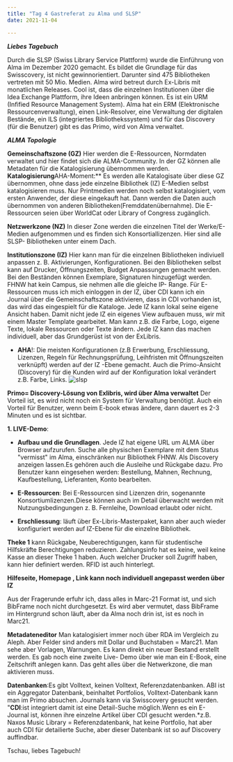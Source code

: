 ```yaml
---
title: "Tag 4 Gastreferat zu Alma und SLSP"
date: 2021-11-04

---
```



**_Liebes Tagebuch_**


Durch die SLSP (Swiss Library Service Plattform) wurde die Einführung von Alma im Dezember 2020 gemacht. Es bildet die Grundlage für das Swisscovery, ist nicht gewinnorientiert. Darunter sind 475 Bibliotheken vertreten mit 50 Mio. Medien. Alma wird betreut durch Ex-Libris mit monatlichen Releases. Cool ist, dass die einzelnen Institutionen über die Idea Exchange Plattform, ihre Ideen anbringen können. Es ist ein URM (Infified Resource Management System). Alma hat ein ERM (Elektronische Ressourcenverwaltung), einen Link-Resolver, eine Verwaltung der digitalen Bestände, ein ILS (integriertes  Bibliothekssystem) und für das Discovery (für die Benutzer) gibt es das Primo, wird von Alma verwaltet.

**_ALMA Topologie_**

**Gemeinschaftszone (GZ)**
Hier werden die E-Ressourcen, Normdaten verwaltet und hier findet sich die ALMA-Community.
In der GZ können alle Metadaten für die Katalogisierung übernommen werden.
**Katalogisierung**AHA-Moment:** Es werden alle Katalogisate über diese GZ übernommen, ohne dass jede einzelne Bibliothek (IZ) E-Medien selbst katalogisieren muss. Nur Printmedien werden noch selbst katalogisiert, vom ersten Anwender, der diese eingekauft hat. Dann werden die Daten auch übernommen von anderen Bibliotheken(Fremddatenübernahme). Die E-Ressourcen seien über WorldCat oder Library of Congress zugänglich.

**Netzwerkzone (NZ)**
In dieser Zone werden die einzelnen Titel der Werke/E-Medien aufgenommen und es finden sich Konsortiallizenzen. Hier sind alle SLSP- Bibliotheken unter einem Dach.

**Institutionszone (IZ)**
Hier kann man für die einzelnen Bibliotheken indiviuell anpassen z. B. Aktivierungen, Konfigurationen.
Bei den Bibliotheken selbst kann auf Drucker, Öffnungszeiten, Budget Anpassungen gemacht werden. Bei den Beständen können Exemplare, Signaturen hinzugefügt werden. FHNW hat kein Campus, sie nehmen alle die gleiche IP- Range.
Für E-Ressourcen muss ich mich einloggen in der IZ, über CDI kann ich ein Journal über die Gemeinschaftszone aktivieren, dass in CDI vorhanden ist, das wird das eingespielt für die Kataloge. Jede IZ kann lokal seine eigene Ansicht haben. Damit nicht jede IZ ein eigenes View aufbauen muss, wir mit einem Master Template gearbeitet. Man kann z.B. die Farbe, Logo, eigene Texte, lokale Ressourcen oder Texte ändern. Jede IZ kann das machen individuell, aber das Grundgerüst ist von der ExLibris.
- **AHA**!: Die meisten Konfigurationen (z.B Erwerbung, Erschliessung, Lizenzen, Regeln für Rechnungsprüfung, Leihfristen mit Öffnungszeiten verknüpft) werden auf der IZ -Ebene gemacht. Auch die Primo-Ansicht (Discovery) für die Kunden wird auf der Konfiguration lokal verändert z.B. Farbe, Links.
![slsp](https://user-images.githubusercontent.com/90834735/151616725-500df4e7-1021-461d-9d44-8537a737dc23.png)


**Primo= Discovery-Lösung von Exlibris, wird über Alma verwaltet**
Der Vorteil ist, es wird nicht noch ein System für Verwaltung benötigt. Auch ein Vorteil für Benutzer, wenn beim E-book etwas ändere, dann dauert es 2-3 Minuten und es ist sichtbar. 


**1. LIVE-Demo**:
- **Aufbau und die Grundlagen**. Jede IZ hat eigene URL um ALMA über Browser aufzurufen. Suche alle physischen Exemplare mit dem Status "vermisst" im Alma, einschränken nur Bibliothek FHNW. Als Discovery anzeigen lassen.Es gehören auch die Ausleihe und Rückgabe dazu. Pro Benutzer kann eingesehen werden: Bestellung, Mahnen, Rechnung, Kaufbestellung, Lieferanten, Konto bearbeiten. 

- **E-Ressourcen**: Bei E-Ressourcen sind Lizenzen drin, sogenannte Konsortiumlizenzen.Diese können auch im Detail überwacht werden mit Nutzungsbedingungen z. B. Fernleihe, Download erlaubt oder nicht.

- **Erschliessung**: läuft über Ex-Libris-Masterpaket, kann aber auch wieder konfiguriert werden auf IZ-Ebene für die einzelne Bibliothek.
 
**Theke 1** kann Rückgabe, Neuberechtigungen, kann für studentische Hilfskräfte Berechtigungen reduzieren. Zahlungsinfo hat es keine, weil keine Kasse an dieser Theke 1 haben. Auch welcher Drucker soll Zugriff haben, kann hier definiert werden. RFID ist auch hinterlegt.

**Hilfeseite, Homepage , Link kann noch individuell angepasst werden über IZ**

Aus der Fragerunde erfuhr ich, dass alles in Marc-21 Format ist, und sich BibFrame noch nicht durchgesetzt. Es wird aber vermutet, dass BibFrame im Hintergrund schon läuft, aber da Alma noch drin ist, ist es noch in Marc21.

**Metadateneditor** 
Man katalogisiert immer noch über RDA im Vergleich zu Aleph. Aber Felder sind anders mit Dollar und Buchstaben = Marc21. Man sehe aber Vorlagen, Warnungen. Es kann direkt ein neuer Bestand erstellt werden.
Es gab noch eine zweite Live- Demo über wie man ein E-Book, eine Zeitschrift anlegen kann. Das geht alles über die Netwerkzone, die man aktivieren muss.

**Datenbanken**:Es gibt Volltext, keinen Volltext, Referenzdatenbanken.
ABI ist ein Aggregator Datenbank, beinhaltet Portfolios, Volltext-Datenbank kann man im Primo absuchen. Journals kann  via Swisscovery gesucht werden.
"**CDI**:ist integriert damit ist eine Detail-Suche möglich.Wenn es ein E-Journal ist, können ihre einzelne Artikel über CDI gesucht werden.*z.B. Naxos Music Library = Referenzdatenbank, hat keine Portfolio, hat aber auch CDI für detailierte Suche, aber dieser Datenbank ist so auf Discovery auffindbar.



Tschau, liebes Tagebuch!



